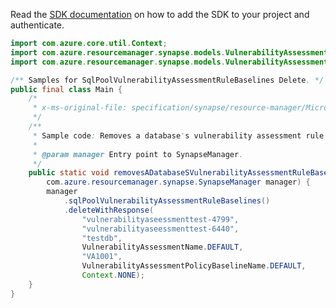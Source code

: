 Read the [SDK documentation](https://github.com/Azure/azure-sdk-for-java/blob/azure-resourcemanager-synapse_1.0.0-beta.5/sdk/synapse/azure-resourcemanager-synapse/README.md) on how to add the SDK to your project and authenticate.

```java
import com.azure.core.util.Context;
import com.azure.resourcemanager.synapse.models.VulnerabilityAssessmentName;
import com.azure.resourcemanager.synapse.models.VulnerabilityAssessmentPolicyBaselineName;

/** Samples for SqlPoolVulnerabilityAssessmentRuleBaselines Delete. */
public final class Main {
    /*
     * x-ms-original-file: specification/synapse/resource-manager/Microsoft.Synapse/stable/2021-06-01/examples/DeleteSqlPoolVulnerabilityAssessmentRuleBaseline.json
     */
    /**
     * Sample code: Removes a database's vulnerability assessment rule baseline.
     *
     * @param manager Entry point to SynapseManager.
     */
    public static void removesADatabaseSVulnerabilityAssessmentRuleBaseline(
        com.azure.resourcemanager.synapse.SynapseManager manager) {
        manager
            .sqlPoolVulnerabilityAssessmentRuleBaselines()
            .deleteWithResponse(
                "vulnerabilityaseessmenttest-4799",
                "vulnerabilityaseessmenttest-6440",
                "testdb",
                VulnerabilityAssessmentName.DEFAULT,
                "VA1001",
                VulnerabilityAssessmentPolicyBaselineName.DEFAULT,
                Context.NONE);
    }
}
```
